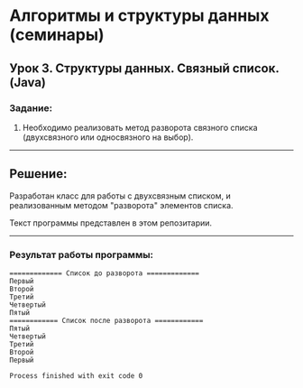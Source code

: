 # Алгоритмы и структуры данных (семинары)
## Урок 3. Структуры данных. Связный список. (Java)

### **Задание:**

1. Необходимо реализовать метод разворота связного списка (двухсвязного или односвязного на выбор).

***
## Решение:
Разработан класс для работы с двухсвязным списком, и реализованным методом "разворота" элементов списка.

Текст программы представлен в этом репозитарии.

***
### Результат работы программы:

    ============= Список до разворота =============
    Первый
    Второй
    Третий
    Четвертый
    Пятый
    ============ Список после разворота ============
    Пятый
    Четвертый
    Третий
    Второй
    Первый
    
    Process finished with exit code 0
   